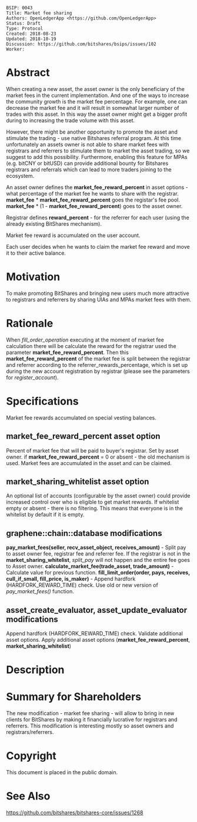     BSIP: 0043
    Title: Market fee sharing
    Authors: OpenLedgerApp <https://github.com/OpenLedgerApp>
    Status: Draft
    Type: Protocol
    Created: 2018-08-23
    Updated: 2018-10-19
    Discussion: https://github.com/bitshares/bsips/issues/102
    Worker:


# Abstract

When creating a new asset, the asset owner is the only beneficiary of the market fees in the current implementation. And one of the ways to increase the community growth is the market fee percentage. For example, one can decrease the market fee and it will result in somewhat larger number of trades with this asset. In this way the asset owner might get a bigger profit during to increasing the trade volume with this asset.

However, there might be another opportunity to promote the asset and stimulate the trading - use native Bitshares referral program. At this time unfortunately an assets owner is not able to share market fees with registrars and referrers to stimulate them to market the asset trading, so we suggest to add this possibility. Furthermore, enabling this feature for MPAs (e.g. bitCNY or bitUSD) can provide additional bounty for Bitshares registrars and referrals which can lead to more traders joining to the ecosystem.

An asset owner defines the **market_fee_reward_percent**  in asset options - what percentage of the market fee he wants to share with the registrar.
**market_fee** * **market_fee_reward_percent** goes the registar's fee pool.
**market_fee** * (1 - **market_fee_reward_percent**) goes to the asset owner.


Registrar defines **reward_percent** - for the referrer for each user (using the already existing BitShares mechanism).

Market fee reward is accumulated on the user account.

Each user decides when he wants to claim the market fee reward and move it to their active balance.

# Motivation

To make promoting BitShares and bringing new users much more attractive to registrars and referrers by sharing UIAs and MPAs market fees with them.

# Rationale
When *fill_order_operation* executing at the moment of market fee calculation there will be calculate the reward for the registrar used the parameter **market_fee_reward_percent**. Then this **market_fee_reward_percent** of the market fee is split between the registrar and referrer according to the referrer_rewards_percentage, which is set up during the new account registration by registrar (please see the parameters for *register_account*).

# Specifications
Market fee rewards accumulated on special vesting balances.

## **market_fee_reward_percent** asset option
Percent of market fee that will be paid to buyer's registrar. Set by asset owner.
if **market_fee_reward_percent** = 0 or absent - the old mechanism is used. Market fees are accumulated in the asset and can be claimed.

## **market_sharing_whitelist** asset option
An optional list of accounts (configurable by the asset owner) could provide increased control over who is eligible to get market rewards.
If whitelist empty or absent - there is no filtering. This means that everyone is in the whitelist by default if it is empty.

## graphene::chain::database modifications
**pay_market_fees(seller, recv_asset_object, receives_amount)** - Split pay to asset owner fee, registrar fee and referrer fee. If the registrar is not in the **market_sharing_whitelist**, *split_pay* will not happen and the entire fee goes to Asset owner.
**calculate_market_fee(trade_asset, trade_amount)** - Calculate value for previous function.
**fill_limit_order(order, pays, receives, cull_if_small, fill_price, is_maker)** - Append hardfork (HARDFORK_REWARD_TIME) check. Use old or new version of *pay_market_fees()* function.

## asset_create_evaluator, asset_update_evaluator modifications
Append hardfork (HARDFORK_REWARD_TIME) check. Validate additional asset options. Apply additional asset options (**market_fee_reward_percent**, **market_sharing_whitelist**)

# Description

# Summary for Shareholders
The new modification - market fee sharing - will allow to bring in new clients for BitShares by making it financially lucrative for registrars and referrers. This modification is interesting mostly so asset owners and registrars/referrers.

# Copyright
This document is placed in the public domain.

# See Also
https://github.com/bitshares/bitshares-core/issues/1268